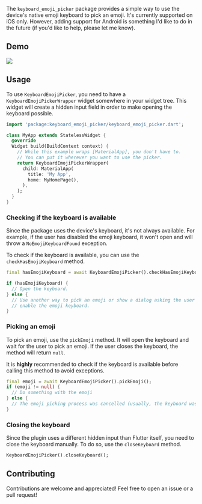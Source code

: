 The `keyboard_emoji_picker` package provides a simple way to use the device's
native emoji keyboard to pick an emoji. It's currently supported on iOS only.
However, adding support for Android is something I'd like to do in the future
(if you'd like to help, please let me know).

## Demo
![](https://github.com/f-person/keyboard_emoji_picker/blob/master/assets/demo.gif?raw=true)

## Usage
To use `KeyboardEmojiPicker`, you need to have a `KeyboardEmojiPickerWrapper`
widget somewhere in your widget tree. This widget will create a hidden
input field in order to make opening the keyboard possible.

```dart
import 'package:keyboard_emoji_picker/keyboard_emoji_picker.dart';

class MyApp extends StatelessWidget {
  @override
  Widget build(BuildContext context) {
    // While this example wraps [MaterialApp], you don't have to.
    // You can put it wherever you want to use the picker.
    return KeyboardEmojiPickerWrapper(
      child: MaterialApp(
        title: 'My App',
        home: MyHomePage(),
      ),
    );
  }
}
```

### Checking if the keyboard is available
Since the package uses the device's keyboard, it's not always available. For
example, if the user has disabled the emoji keyboard, it won't open and will
throw a `NoEmojiKeyboardFound` exception.

To check if the keyboard is available, you can use the `checkHasEmojiKeyboard`
method. 

```dart
final hasEmojiKeyboard = await KeyboardEmojiPicker().checkHasEmojiKeyboard();

if (hasEmojiKeyboard) {
  // Open the keyboard.
} else {
  // Use another way to pick an emoji or show a dialog asking the user to
  // enable the emoji keyboard.
}
```

### Picking an emoji
To pick an emoji, use the `pickEmoji` method. It will open the keyboard and
wait for the user to pick an emoji. If the user closes the keyboard, the
method will return `null`.

It is **highly** recommended to check if the keyboard is available
before calling this method to avoid exceptions.

```dart
final emoji = await KeyboardEmojiPicker().pickEmoji();
if (emoji != null) {
  // Do something with the emoji
} else {
  // The emoji picking process was cancelled (usually, the keyboard was closed).
}
```

### Closing the keyboard
Since the plugin uses a different hidden input than Flutter itself, you need
to close the keyboard manually. To do so, use the `closeKeyboard` method.

```dart
KeyboardEmojiPicker().closeKeyboard();
```

## Contributing
Contributions are welcome and appreciated!
Feel free to open an issue or a pull request!
